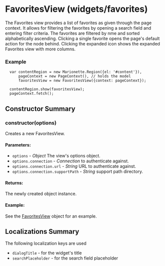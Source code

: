# FavoritesView (widgets/favorites)

  The Favorites view provides a list of favorites as given through the page context.
  It allows for filtering the favorites by opening a search field and entering filter
  criteria. The favorites are filtered by nme and sorted alphabetically ascending.
  Clicking a single favorite opens the page's default action for the node behind.
  Clicking the expanded icon shows the expanded Favorites view with more columns.

### Example

      var contentRegion = new Marionette.Region({el: '#content'}),
          pageContext = new PageContext(), // holds the model
          favoritesView = new FavoritesView({context: pageContext});

      contentRegion.show(favoritesView);
      pageContext.fetch();

## Constructor Summary

### constructor(options)

  Creates a new FavoritesView.

#### Parameters:
* `options` - *Object* The view's options object.
* `options.connection` - *Connection* to authenticate against.
* `options.connection.url` - *String* URL to authenticate against.
* `options.connection.supportPath` - *String* support path directory.

#### Returns:

  The newly created object instance.

#### Example:

  See the [FavoritesView](#) object for an example.

## Localizations Summary

The following localization keys are used

* `dialogTitle` -  for the widget's title
* `searchPlaceholder` - for the search field placeholder
